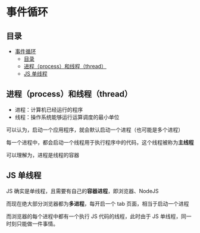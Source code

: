 # 事件循环

## 目录

- [事件循环](#事件循环)
  - [目录](#目录)
  - [进程（process）和线程（thread）](#进程process和线程thread)
  - [JS 单线程](#js-单线程)

## 进程（process）和线程（thread）

- 进程：计算机已经运行的程序
- 线程：操作系统能够运行运算调度的最小单位

可以认为，启动一个应用程序，就会默认启动一个进程（也可能是多个进程）

每一个进程中，都会启动一个线程用于执行程序中的代码，这个线程被称为**主线程**

可以理解为，进程是线程的容器

## JS 单线程

JS 确实是单线程，且需要有自己的**容器进程**，即浏览器、NodeJS

而现在绝大部分浏览器都为**多进程**，每开启一个 tab 页面，相当于启动一个进程

而浏览器的每个进程中都有一个执行 JS 代码的线程，此时由于 JS 单线程，同一时刻只能做一件事情。

